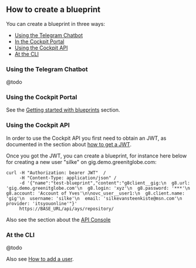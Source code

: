 ## How to create a blueprint

You can create a blueprint in three ways:

- [Using the Telegram Chatbot](#telegram)
- [In the Cockpit Portal](#portal)
- [Using the Cockpit API](#api)
- [At the CLI](#cli)

<a id="telegram"></a>
### Using the Telegram Chatbot

@todo


<a id="portal"></a>
### Using the Cockpit Portal

See the [Getting started with blueprints](../../Getting_started_with_blueprints/Getting_started_with_blueprints.md) section.


<a id="api"></a>
### Using the Cockpit API

In order to use the Cockpit API you first need to obtain an JWT, as documented in the section about [how to get a JWT](../Get_JWT/Get_JWT.md).

Once you got the JWT, you can create a blueprint, for instance here below for creating a new user "silke" on gig.demo.greenitglobe.com:

```
curl -H "Authorization: bearer JWT"  /
     -H "Content-Type: application/json" /
     -d '{"name":"test-blueprint","content":"g8client__gig:\n  g8.url: 'gig.demo.greenitglobe.com'\n  g8.login: 'xyz'\n  g8.password: '***'\n  g8.account: 'Account of Yves'\n\novc_user__user1:\n  g8.client.name: 'gig'\n  username: 'silke'\n  email: 'silkevansteenkiste@msn.com'\n  provider: 'itsyouonline'"}'
     https://BASE_URL/api/ays/repository/
```

Also see the section about the [API Console](../../API_Console/API_Console.md)

<a id="cli"></a>
### At the CLI

@todo

Also see [How to add a user](../Add_user/Add_user.md).
